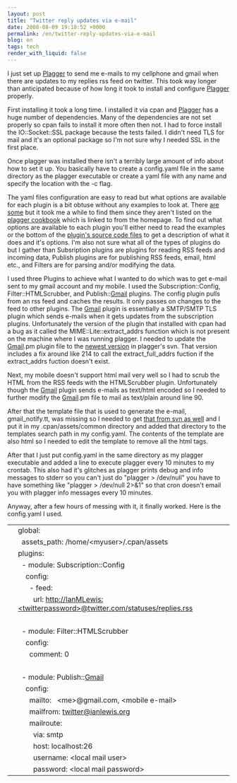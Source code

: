 ```yaml
---
layout: post
title: "Twitter reply updates via e-mail"
date: 2008-08-09 19:10:52 +0000
permalink: /en/twitter-reply-updates-via-e-mail
blog: en
tags: tech
render_with_liquid: false
---
```


<p>I just set up <a href="http://www.plagger.org/" title="Plagger">Plagger</a> to send me e-mails to my cellphone and gmail when there are updates to my replies rss feed on twitter. This took way longer than anticipated because of how long it took to install and configure <a href="http://www.plagger.org/" title="Plagger">Plagger</a> properly.</p>
<p>First installing it took a long time. I installed it via cpan and <a href="http://www.plagger.org/" title="Plagger">Plagger</a> has a huge number of dependencies. Many of the dependencies are not set properly so cpan fails to install it more often then not. I had to force install the IO::Socket::SSL package because the tests failed. I didn't need TLS for mail and it's an optional package so I'm not sure why I needed SSL in the first place.</p>
<p>Once plagger was installed there isn't a terribly large amount of info about how to set it up. You basically have to create a config.yaml file in the same directory as the plagger executable or create a yaml file with any name and specify the location with the -c flag.</p>
<p>The yaml files configuration are easy to read but what options are available for each plugin is a bit obtuse without any examples to look at. There <a href="http://plagger.org/trac/browser/trunk/plagger/examples">are some</a> but it took me a while to find them since they aren't listed on the <a href="http://plagger.org/trac/wiki/PlaggerCookbook">plagger cookbook</a> which is linked to from the homepage. To find out what options are available to each plugin you'll either need to read the examples or the bottom of the <a href="http://plagger.org/trac/browser/trunk/plagger/lib/Plagger/Plugin">plugin's source code files</a> to get a description of what it does and it's options. I'm also not sure what all of the types of plugins do but I gather than Subsription plugins are plugins for reading RSS feeds and incoming data, Publish plugins are for publishing RSS feeds, email, html etc., and Filters are for parsing and/or modifying the data.</p>
<p>I used three Plugins to achieve what I wanted to do which was to get e-mail sent to my gmail account and my mobile. I used the Subscription::Config, Filter::HTMLScrubber, and Publish::<a href="http://www.google.com/mail/" title="Gmail">Gmail</a> plugins. The config plugin pulls from an rss feed and caches the results. It only passes on changes to the feed to other plugins. The <a href="http://www.google.com/mail/" title="Gmail">Gmail</a> plugin is essentially a SMTP/SMTP TLS plugin which sends e-mails when it gets updates from the subscription plugins. Unfortunately the version of the plugin that installed with cpan had a bug as it called the MIME::Lite::extract_addrs function which is not present on the machine where I was running plagger. I needed to update the <a href="http://www.google.com/mail/" title="Gmail">Gmail</a>.pm plugin file to the <a href="http://plagger.org/trac/browser/trunk/plagger/lib/Plagger/Plugin/Publish/Gmail.pm">newest version</a> in plagger's svn. That version includes a fix around like 214 to call the extract_full_addrs fuction if the extract_addrs fuction doesn't exist.</p>
<p>Next, my mobile doesn't support html mail very well so I had to scrub the HTML from the RSS feeds with the HTMLScrubber plugin. Unfortunately though the <a href="http://www.google.com/mail/" title="Gmail">Gmail</a> plugin sends e-mails as text/html encoded so I needed to further modify the <a href="http://www.google.com/mail/" title="Gmail">Gmail</a>.pm file to mail as text/plain around line 90.</p>
<p>After that the template file that is used to generate the e-mail, gmail_notify.tt, was missing so I needed to get <a href="http://plagger.org/trac/browser/trunk/plagger/assets/plugins/Publish-Gmail/gmail_notify.tt">that from svn as well</a> and I put it in my .cpan/assets/common directory and added that directory to the templates search path in my config.yaml. The contents of the template are also html so I needed to edit the template to remove all the html tags.</p>
<p>After that I just put config.yaml in the same directory as my plagger executable and added a line to execute plagger every 10 minutes to my crontab. This also had it's glitches as plagger prints debug and info messages to stderr so you can't just do "plagger &gt; /dev/null" you have to have something like "plagger &gt; /dev/null 2&gt;&amp;1" so that cron doesn't email you with plagger info messages every 10 minutes.</p>
<p>Anyway, after a few hours of messing with it, it finally worked. Here is the config.yaml I used.</p>
<div class="codeblock amc_yaml amc_short"><table><tr class="amc_code_odd"><td class="amc_line"><div class="amc1"></div></td><td>global:<br />
</td></tr><tr class="amc_code_even"><td class="amc_line"><div class="amc2"></div></td><td>&nbsp; assets_path: /home/&lt;myuser&gt;/.cpan/assets<br />
</td></tr><tr class="amc_code_odd"><td class="amc_line"><div class="amc3"></div></td><td>plugins:<br />
</td></tr><tr class="amc_code_even"><td class="amc_line"><div class="amc4"></div></td><td>&nbsp; - module: Subscription::Config<br />
</td></tr><tr class="amc_code_odd"><td class="amc_line"><div class="amc5"></div></td><td>&nbsp; &nbsp; config:<br />
</td></tr><tr class="amc_code_even"><td class="amc_line"><div class="amc6"></div></td><td>&nbsp; &nbsp; &nbsp; - feed:<br />
</td></tr><tr class="amc_code_odd"><td class="amc_line"><div class="amc7"></div></td><td>&nbsp; &nbsp; &nbsp; &nbsp; url: <a href="http://IanMLewis:&lt;twitterpassword&gt;@twitter.com/statuses/replies.rss">http://IanMLewis:&lt;twitterpassword&gt;@twitter.com/statuses/replies.rss</a><br />
</td></tr><tr class="amc_code_even"><td class="amc_line"><div class="amc8"></div></td><td><br />
</td></tr><tr class="amc_code_odd"><td class="amc_line"><div class="amc9"></div></td><td>&nbsp; - module: Filter::HTMLScrubber<br />
</td></tr><tr class="amc_code_even"><td class="amc_line"><div class="amc0"><div class="amc1"></div></div></td><td>&nbsp; &nbsp; config:<br />
</td></tr><tr class="amc_code_odd"><td class="amc_line"><div class="amc1"><div class="amc1"></div></div></td><td>&nbsp; &nbsp; &nbsp; comment: 0<br />
</td></tr><tr class="amc_code_even"><td class="amc_line"><div class="amc2"><div class="amc1"></div></div></td><td><br />
</td></tr><tr class="amc_code_odd"><td class="amc_line"><div class="amc3"><div class="amc1"></div></div></td><td>&nbsp; - module: Publish::<a href="http://www.google.com/mail/" title="Gmail">Gmail</a><br />
</td></tr><tr class="amc_code_even"><td class="amc_line"><div class="amc4"><div class="amc1"></div></div></td><td>&nbsp; &nbsp; config:<br />
</td></tr><tr class="amc_code_odd"><td class="amc_line"><div class="amc5"><div class="amc1"></div></div></td><td>&nbsp; &nbsp; &nbsp; mailto: &nbsp; &lt;me&gt;@gmail.com, &lt;mobile e-mail&gt;<br />
</td></tr><tr class="amc_code_even"><td class="amc_line"><div class="amc6"><div class="amc1"></div></div></td><td>&nbsp; &nbsp; &nbsp; mailfrom: <a href="mailto:twitter@ianlewis.org">twitter@ianlewis.org</a><br />
</td></tr><tr class="amc_code_odd"><td class="amc_line"><div class="amc7"><div class="amc1"></div></div></td><td>&nbsp; &nbsp; &nbsp; mailroute:<br />
</td></tr><tr class="amc_code_even"><td class="amc_line"><div class="amc8"><div class="amc1"></div></div></td><td>&nbsp; &nbsp; &nbsp; &nbsp; via: smtp<br />
</td></tr><tr class="amc_code_odd"><td class="amc_line"><div class="amc9"><div class="amc1"></div></div></td><td>&nbsp; &nbsp; &nbsp; &nbsp; host: localhost:26<br />
</td></tr><tr class="amc_code_even"><td class="amc_line"><div class="amc0"><div class="amc2"></div></div></td><td>&nbsp; &nbsp; &nbsp; &nbsp; username: &lt;local mail user&gt;<br />
</td></tr><tr class="amc_code_odd"><td class="amc_line"><div class="amc1"><div class="amc2"></div></div></td><td>&nbsp; &nbsp; &nbsp; &nbsp; password: &lt;local mail password&gt;</td></tr></table></div>
